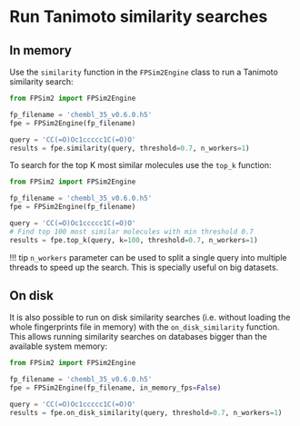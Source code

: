 # Run Tanimoto similarity searches

## In memory

Use the `similarity` function in the `FPSim2Engine` class to run a Tanimoto similarity search:

```python
from FPSim2 import FPSim2Engine

fp_filename = 'chembl_35_v0.6.0.h5'
fpe = FPSim2Engine(fp_filename)

query = 'CC(=O)Oc1ccccc1C(=O)O'
results = fpe.similarity(query, threshold=0.7, n_workers=1)
```


To search for the top K most similar molecules use the `top_k` function:

```python
from FPSim2 import FPSim2Engine

fp_filename = 'chembl_35_v0.6.0.h5'
fpe = FPSim2Engine(fp_filename)

query = 'CC(=O)Oc1ccccc1C(=O)O'
# Find top 100 most similar molecules with min threshold 0.7
results = fpe.top_k(query, k=100, threshold=0.7, n_workers=1)
```

!!! tip
    `n_workers` parameter can be used to split a single query into multiple threads to speed up the search. This is specially useful on big datasets.

## On disk

It is also possible to run on disk similarity searches (i.e. without loading the whole fingerprints file in memory) with the `on_disk_similarity` function. This allows running similarity searches on databases bigger than the available system memory:

```python
from FPSim2 import FPSim2Engine

fp_filename = 'chembl_35_v0.6.0.h5'
fpe = FPSim2Engine(fp_filename, in_memory_fps=False)

query = 'CC(=O)Oc1ccccc1C(=O)O'
results = fpe.on_disk_similarity(query, threshold=0.7, n_workers=1)
```
